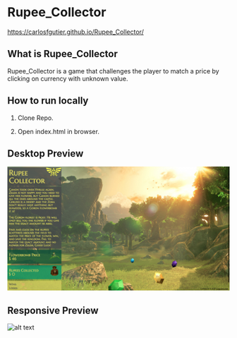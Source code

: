# Rupee_Collector
https://carlosfgutier.github.io/Rupee_Collector/

## What is Rupee_Collector

Rupee_Collector is a game that challenges the player to match a price by clicking on currency with unknown value.

## How to run locally

1. Clone Repo.

2. Open index.html in browser.


## Desktop Preview
![alt text](https://raw.githubusercontent.com/carlosfgutier/Rupee_Collector/master/assets/images/RP.png)


## Responsive Preview
![alt text](https://raw.githubusercontent.com/carlosfgutier/Rupee_Collector/master/assets/images/responsiveUI.png.)